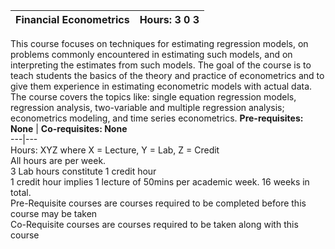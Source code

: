 **Financial Econometrics** | **Hours: 3 0 3**  
---|---  
This course focuses on techniques for estimating regression models, on problems commonly encountered in estimating such models, and on interpreting the estimates from such models. The goal of the course is to teach students the basics of the theory and practice of econometrics and to give them experience in estimating econometric models with actual data. The course covers the topics like: single equation regression models, regression analysis, two-variable and multiple regression analysis; econometrics modeling, and time series econometrics.
**Pre-requisites: None** | **Co-requisites: None**  
---|---  
Hours: XYZ where X = Lecture, Y = Lab, Z = Credit  
All hours are per week.  
3 Lab hours constitute 1 credit hour  
1 credit hour implies 1 lecture of 50mins per academic week. 16 weeks in total.  
Pre-Requisite courses are courses required to be completed before this course may be taken  
Co-Requisite courses are courses required to be taken along with this course
